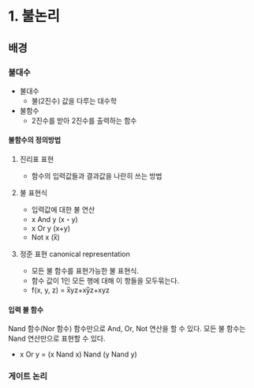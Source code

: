 # 1. 불논리

## 배경

### 불대수
* 불대수
    * 불(2진수) 값을 다루는 대수학
* 불함수
    * 2진수를 받아 2진수를 출력하는 함수

#### 불함수의 정의방법
1. 진리표 표현
    * 함수의 입력값들과 결과값을 나란히 쓰는 방법
    
2. 불 표현식
    * 입력값에 대한 불 연산
    * x And y (x・y)
    * x Or y (x+y)
    * Not x (x̅)
    
3. 정준 표현 canonical representation
    * 모든 불 함수를 표현가능한 불 표현식.
    * 함수 값이 1인 모든 행에 대해 이 항들을 모두묶는다.
    * f(x, y, z) = x̅yz+xy̅z+xyz
    
#### 입력 불 함수
Nand 함수(Nor 함수) 함수만으로 And, Or, Not 연산을 할 수 있다.
모든 불 함수는 Nand 연산만으로 표현할 수 있다.
* x Or y = (x Nand x) Nand (y Nand y)

### 게이트 논리